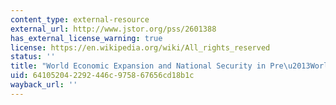 ```yaml
---
content_type: external-resource
external_url: http://www.jstor.org/pss/2601388
has_external_license_warning: true
license: https://en.wikipedia.org/wiki/All_rights_reserved
status: ''
title: "World Economic Expansion and National Security in Pre\u2013World War I Europe"
uid: 64105204-2292-446c-9758-67656cd18b1c
wayback_url: ''
---
```

